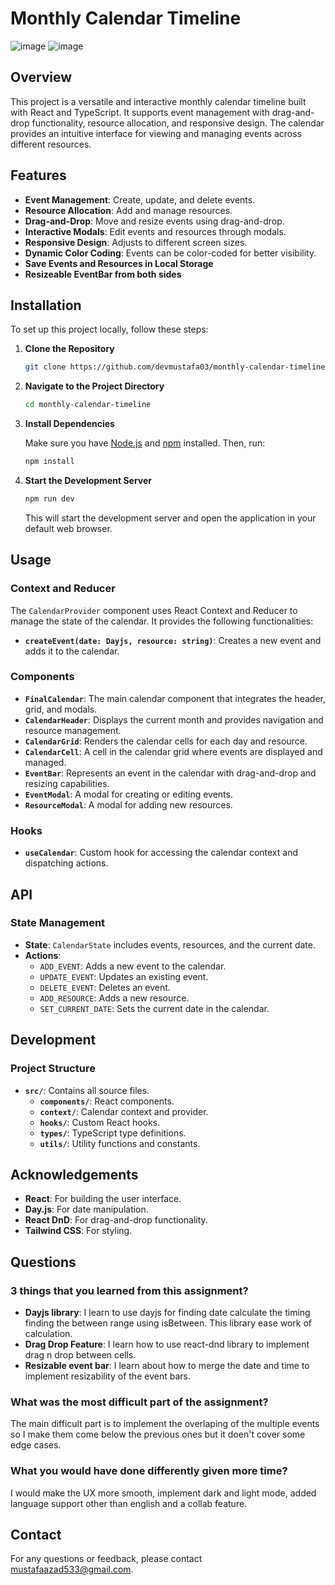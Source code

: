 # Monthly Calendar Timeline

![image](https://github.com/user-attachments/assets/45d78616-0667-402d-8291-431d27f7e1fd)
![image](https://github.com/user-attachments/assets/969e4e30-33c0-4542-8540-3bb1b0175bac)


## Overview

This project is a versatile and interactive monthly calendar timeline built with React and TypeScript. It supports event management with drag-and-drop functionality, resource allocation, and responsive design. The calendar provides an intuitive interface for viewing and managing events across different resources.

## Features

- **Event Management**: Create, update, and delete events.
- **Resource Allocation**: Add and manage resources.
- **Drag-and-Drop**: Move and resize events using drag-and-drop.
- **Interactive Modals**: Edit events and resources through modals.
- **Responsive Design**: Adjusts to different screen sizes.
- **Dynamic Color Coding**: Events can be color-coded for better visibility.
- **Save Events and Resources in Local Storage**
- **Resizeable EventBar from both sides**

## Installation

To set up this project locally, follow these steps:

1. **Clone the Repository**

   ```bash
   git clone https://github.com/devmustafa03/monthly-calendar-timeline.git
   ```

2. **Navigate to the Project Directory**

   ```bash
   cd monthly-calendar-timeline
   ```

3. **Install Dependencies**

   Make sure you have [Node.js](https://nodejs.org/) and [npm](https://www.npmjs.com/) installed. Then, run:

   ```bash
   npm install
   ```

4. **Start the Development Server**

   ```bash
   npm run dev
   ```

   This will start the development server and open the application in your default web browser.

## Usage

### Context and Reducer

The `CalendarProvider` component uses React Context and Reducer to manage the state of the calendar. It provides the following functionalities:

- **`createEvent(date: Dayjs, resource: string)`**: Creates a new event and adds it to the calendar.

### Components

- **`FinalCalendar`**: The main calendar component that integrates the header, grid, and modals.
- **`CalendarHeader`**: Displays the current month and provides navigation and resource management.
- **`CalendarGrid`**: Renders the calendar cells for each day and resource.
- **`CalendarCell`**: A cell in the calendar grid where events are displayed and managed.
- **`EventBar`**: Represents an event in the calendar with drag-and-drop and resizing capabilities.
- **`EventModal`**: A modal for creating or editing events.
- **`ResourceModal`**: A modal for adding new resources.

### Hooks

- **`useCalendar`**: Custom hook for accessing the calendar context and dispatching actions.

## API

### State Management

- **State**: `CalendarState` includes events, resources, and the current date.
- **Actions**:
  - `ADD_EVENT`: Adds a new event to the calendar.
  - `UPDATE_EVENT`: Updates an existing event.
  - `DELETE_EVENT`: Deletes an event.
  - `ADD_RESOURCE`: Adds a new resource.
  - `SET_CURRENT_DATE`: Sets the current date in the calendar.

## Development

### Project Structure

- **`src/`**: Contains all source files.
  - **`components/`**: React components.
  - **`context/`**: Calendar context and provider.
  - **`hooks/`**: Custom React hooks.
  - **`types/`**: TypeScript type definitions.
  - **`utils/`**: Utility functions and constants.

## Acknowledgements

- **React**: For building the user interface.
- **Day.js**: For date manipulation.
- **React DnD**: For drag-and-drop functionality.
- **Tailwind CSS**: For styling.

## Questions

### 3 things that you learned from this assignment?

- **Dayjs library**: I learn to use dayjs for finding date calculate the timing finding the between range using isBetween. This library ease work of calculation.
- **Drag Drop Feature**: I learn how to use react-dnd library to implement drag n drop between cells.
- **Resizable event bar**: I learn about how to merge the date and time to implement resizability of the event bars.

### What was the most difficult part of the assignment?

The main difficult part is to implement the overlaping of the multiple events so I make them come below the previous ones but it doen't cover some edge cases.

### What you would have done differently given more time?

I would make the UX more smooth, implement dark and light mode, added language support other than english and a collab feature.

## Contact

For any questions or feedback, please contact [mustafaazad533@gmail.com](mailto:mustafaazad533@gmail.com).
